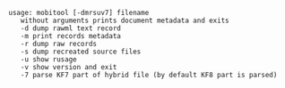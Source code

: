     usage: mobitool [-dmrsuv7] filename
       without arguments prints document metadata and exits
       -d dump rawml text record
       -m print records metadata
       -r dump raw records
       -s dump recreated source files
       -u show rusage
       -v show version and exit
       -7 parse KF7 part of hybrid file (by default KF8 part is parsed)

